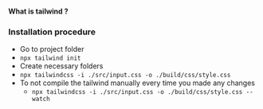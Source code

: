 #### What is tailwind ?

### Installation procedure

- Go to project folder
- `npx tailwind init`
- Create necessary folders
- `npx tailwindcss -i ./src/input.css -o ./build/css/style.css`
- To not compile the tailwind manually every time you made any changes 
	- `npx tailwindcss -i ./src/input.css -o ./build/css/style.css --watch`
